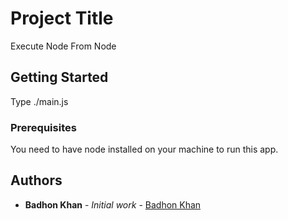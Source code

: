 # Project Title

Execute Node From Node

## Getting Started

Type ./main.js

### Prerequisites

You need to have node installed on your machine to run this app.

## Authors

* **Badhon Khan** - *Initial work* - [Badhon Khan](https://github.com/AbirAzim)
